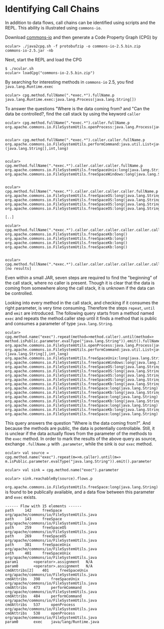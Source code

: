 # Identifying Call Chains

In addition to data flows, call chains can be identified
using scripts and the REPL. This ability is illustrated using 
`commons-io`. 

Download [commons-io](https://repo.maven.apache.org/maven2/commons-io/commons-io/2.5/commons-io-2.5.jar) and then generate a Code Property Graph (CPG) by

```
ocular> ./java2cpg.sh -f protobufzip -o commons-io-2.5.bin.zip commons-io-2.5.jar -nb

```

Next, start the REPL and load the CPG

```
$ ./ocular.sh 
ocular> loadCpg("commons-io-2.5.bin.zip") 
```

By searching for interesting methods in `commons-io` 2.5, you find `java.lang.Runtime.exec` 

```
ocular> cpg.method.fullName(".*exec.*").fullName.p 
java.lang.Runtime.exec:java.lang.Process(java.lang.String[])
```

To answer the questions "Where is the data
coming from? and "Can the data be controlled?, find 
the call stack by using the keyword `caller` 

```
ocular> cpg.method.fullName(".*exec.*").caller.fullName.p 
org.apache.commons.io.FileSystemUtils.openProcess:java.lang.Process(java.lang.String[])


ocular> cpg.method.fullName(".*exec.*").caller.caller.fullName.p 
org.apache.commons.io.FileSystemUtils.performCommand:java.util.List<java.lang.String>(java.lang.String[],int,long)


ocular> cpg.method.fullName(".*exec.*").caller.caller.caller.fullName.p 
org.apache.commons.io.FileSystemUtils.freeSpaceUnix:long(java.lang.String,boolean,boolean,long)
org.apache.commons.io.FileSystemUtils.freeSpaceWindows:long(java.lang.String,long)


ocular> cpg.method.fullName(".*exec.*").caller.caller.caller.caller.fullName.p 
org.apache.commons.io.FileSystemUtils.freeSpaceOS:long(java.lang.String,int,boolean,long)
org.apache.commons.io.FileSystemUtils.freeSpaceOS:long(java.lang.String,int,boolean,long)
org.apache.commons.io.FileSystemUtils.freeSpaceOS:long(java.lang.String,int,boolean,long)
org.apache.commons.io.FileSystemUtils.freeSpaceOS:long(java.lang.String,int,boolean,long)

[..]

ocular> cpg.method.fullName(".*exec.*").caller.caller.caller.caller.caller.caller.caller.fullName.p 
org.apache.commons.io.FileSystemUtils.freeSpaceKb:long()
org.apache.commons.io.FileSystemUtils.freeSpaceKb:long()
org.apache.commons.io.FileSystemUtils.freeSpaceKb:long()
org.apache.commons.io.FileSystemUtils.freeSpaceKb:long()


ocular> cpg.method.fullName(".*exec.*").caller.caller.caller.caller.caller.caller.caller.caller.fullName.p
[no results]
```

Even within a small JAR, seven steps are required to find the
"beginning" of the call stack, where no caller is present.
Though it is clear that the data is coming from somewhere along the call stack, it is unknown if the data can be controlled.

Looking into every method in the call stack, and checking if it
consumes the right parameter, is very time consuming.
Therefore the steps `repeat`, `until` and `emit` are introduced. The
following query starts from a method named `exec` and repeats the
method.caller step until it finds a method that is public and
consumes a parameter of type `java.lang.String`.

```
ocular>  cpg.method.name("exec").repeat(method=>method.caller).until(method=> method.isPublic.parameter.evalType("java.lang.String")).emit().fullName.p 
org.apache.commons.io.FileSystemUtils.openProcess:java.lang.Process(java.lang.String[])
org.apache.commons.io.FileSystemUtils.performCommand:java.util.List<java.lang.String>(java.lang.String[],int,long)
org.apache.commons.io.FileSystemUtils.freeSpaceUnix:long(java.lang.String,boolean,boolean,long)
org.apache.commons.io.FileSystemUtils.freeSpaceWindows:long(java.lang.String,long)
org.apache.commons.io.FileSystemUtils.freeSpaceOS:long(java.lang.String,int,boolean,long)
org.apache.commons.io.FileSystemUtils.freeSpaceOS:long(java.lang.String,int,boolean,long)
org.apache.commons.io.FileSystemUtils.freeSpaceOS:long(java.lang.String,int,boolean,long)
org.apache.commons.io.FileSystemUtils.freeSpaceOS:long(java.lang.String,int,boolean,long)
org.apache.commons.io.FileSystemUtils.freeSpaceKb:long(java.lang.String,long)
org.apache.commons.io.FileSystemUtils.freeSpace:long(java.lang.String)
org.apache.commons.io.FileSystemUtils.freeSpaceKb:long(java.lang.String,long)
org.apache.commons.io.FileSystemUtils.freeSpace:long(java.lang.String)
org.apache.commons.io.FileSystemUtils.freeSpaceKb:long(java.lang.String,long)
org.apache.commons.io.FileSystemUtils.freeSpace:long(java.lang.String)
org.apache.commons.io.FileSystemUtils.freeSpaceKb:long(java.lang.String,long)
org.apache.commons.io.FileSystemUtils.freeSpace:long(java.lang.String)
```

This query answers the question "Where is the data
coming from?". And because the methods are public, the data is
potentially controllable. Still, it is unclear if the data
actually flows from the parameter of the methods to the `exec` method.
In order to mark the results of the above query as source, exchange `.fullName.p` with `.parameter`, while the sink is
our `exec` method.

```
ocular> val source = cpg.method.name("exec").repeat(m=>m.caller).until(m=> m.isPublic.parameter.evalType("java.lang.String")).emit().parameter 

ocular> val sink = cpg.method.name("exec").parameter 

ocular> sink.reachableBy(source).flows.p 
```

`org.apache.commons.io.FileSystemUtils.freeSpace:long(java.lang.String)` is found to be publically available, and a data flow between this parameter and `exec` exists.

```
------ Flow with 15 elements ------
path 	 142 	 freeSpace 	 org/apache/commons/io/FileSystemUtils.java
path 	 143 	 freeSpace 	 org/apache/commons/io/FileSystemUtils.java
path 	 259 	 freeSpaceOS 	 org/apache/commons/io/FileSystemUtils.java
path 	 269 	 freeSpaceOS 	 org/apache/commons/io/FileSystemUtils.java
path 	 381 	 freeSpaceUnix 	 org/apache/commons/io/FileSystemUtils.java
path 	 401 	 freeSpaceUnix 	 org/apache/commons/io/FileSystemUtils.java
param1 	  	 <operator>.assignment 	 N/A
param0 	  	 <operator>.assignment 	 N/A
cmdAttribs[2] 	 401 	 freeSpaceUnix 	 org/apache/commons/io/FileSystemUtils.java
cmdAttribs 	 398 	 freeSpaceUnix 	 org/apache/commons/io/FileSystemUtils.java
cmdAttribs 	 473 	 performCommand 	 org/apache/commons/io/FileSystemUtils.java
cmdAttribs 	 484 	 performCommand 	 org/apache/commons/io/FileSystemUtils.java
cmdAttribs 	 537 	 openProcess 	 org/apache/commons/io/FileSystemUtils.java
cmdAttribs 	 538 	 openProcess 	 org/apache/commons/io/FileSystemUtils.java
param0 	  	 exec 	 java/lang/Runtime.java
```
